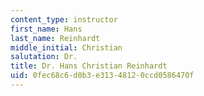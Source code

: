 ```yaml
---
content_type: instructor
first_name: Hans
last_name: Reinhardt
middle_initial: Christian
salutation: Dr.
title: Dr. Hans Christian Reinhardt
uid: 0fec68c6-d0b3-e313-4812-0ccd0586470f
---
```

